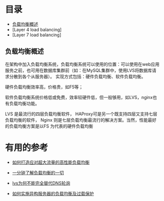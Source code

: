 
# 目录
  
  * [负载均衡概述](#负载均衡概述)
  * [Layer 4 load balancing]
  * [Layer 7 load balancing]


## 负载均衡概述

在架构中加入负载均衡系统，负载均衡系统可以使用的位置：可以使用在web应用服务之前，也可用在数据库集群前（如：在MySQL集群中，使用LVS将数据库请求分散到各个从服务器）。
实现方式包括：硬件负载均衡、软件负载均衡。

硬件负载均衡效率高，价格贵，如F5等；

软件负载均衡系统价格低或免费，效率较硬件低，但一般够用，如LVS，nginx也有负载均衡功能。

LVS 是最流行的四层负载均衡软件， HAProxy可是另一个既支持四层又支持七层负载均衡的软件， Nginx 则是七层负载均衡最流行的解决方案。当然，性能最好的负载均衡方案是以FS 为代表的硬件负载均衡
   
   
   
   # 有用的参考
   
   * [如何打造应对超大流量的高性能负载均衡](https://mp.weixin.qq.com/s?__biz=MzI4NTA1MDEwNg==&mid=2650763691&idx=1&sn=e5f6e863e54b347d431e99dccee1b6be&chksm=f3f9c43ec48e4d28ff6b5cc3a6795db08ba89e6aaf330dba5a09d853ff96e2fc05d31d63ddb4&scene=21#wechat_redirect)
   
   * [一分钟了解负载均衡的一切](https://mp.weixin.qq.com/s?__biz=MjM5ODYxMDA5OQ==&mid=2651959585&idx=1&sn=0a9222cbfeb62a662edffafb7f0b43ae&scene=21#wechat_redirect)
   
   * [lvs为何不能完全替代DNS轮询](https://mp.weixin.qq.com/s?__biz=MjM5ODYxMDA5OQ==&mid=2651959595&idx=1&sn=5f0633afd24c547b895f29f6538baa99&scene=21#wechat_redirect)
   
   * [如何实施异构服务器的负载均衡及过载保护](https://mp.weixin.qq.com/s?__biz=MjM5ODYxMDA5OQ==&mid=2651959601&idx=1&sn=5684c39676b1f6d9366d9d15a2cdcec3&scene=21#wechat_redirect)
